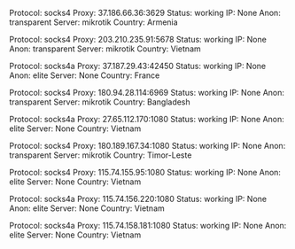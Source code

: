Protocol: socks4
Proxy: 37.186.66.36:3629
Status: working
IP: None
Anon: transparent
Server: mikrotik
Country: Armenia

Protocol: socks4
Proxy: 203.210.235.91:5678
Status: working
IP: None
Anon: transparent
Server: mikrotik
Country: Vietnam

Protocol: socks4a
Proxy: 37.187.29.43:42450
Status: working
IP: None
Anon: elite
Server: None
Country: France

Protocol: socks4
Proxy: 180.94.28.114:6969
Status: working
IP: None
Anon: transparent
Server: mikrotik
Country: Bangladesh

Protocol: socks4a
Proxy: 27.65.112.170:1080
Status: working
IP: None
Anon: elite
Server: None
Country: Vietnam

Protocol: socks4
Proxy: 180.189.167.34:1080
Status: working
IP: None
Anon: transparent
Server: mikrotik
Country: Timor-Leste

Protocol: socks4
Proxy: 115.74.155.95:1080
Status: working
IP: None
Anon: elite
Server: None
Country: Vietnam

Protocol: socks4a
Proxy: 115.74.156.220:1080
Status: working
IP: None
Anon: elite
Server: None
Country: Vietnam

Protocol: socks4a
Proxy: 115.74.158.181:1080
Status: working
IP: None
Anon: elite
Server: None
Country: Vietnam

